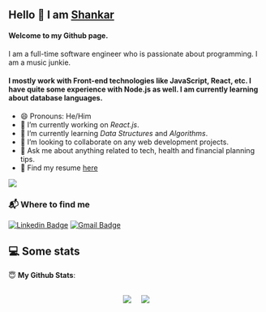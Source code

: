 ## Hello 👋 I am [Shankar](https://shankarmylsamy.netlify.app/#contact)

#### Welcome to my Github page.
 I am a full-time software engineer who is passionate about programming. I am a music junkie.
#### I mostly work with Front-end technologies like JavaScript, React, etc. I have quite some experience with Node.js as well. I am currently learning about database languages.

- 😄 Pronouns: He/Him
- 🔭 I’m currently working on *React.js*.
- 🌱 I’m currently learning *Data Structures* and *Algorithms*.
- 👯 I’m looking to collaborate on any web development projects.
- 💬 Ask me about anything related to tech, health and financial planning tips.
- 📃 Find my resume [here](https://drive.google.com/drive/folders/1eWxNMTCLIwIyWbCZyFA5I1KxgSktuJf2)
<!-- - 🖋️ I write tech blogs on [Medium](https://sanchithasr.medium.com/) and [DEV Community](https://dev.to/sanchithasr) -->

![](https://visitor-badge.glitch.me/badge?page_id=sanchithasharma.sanchithasharma)


### 📬 Where to find me

[![Linkedin Badge](https://img.shields.io/badge/-@shankarmarine-0A64BF?style=flat-square&labelColor=000000&logo=Linkedin&link=https://www.linkedin.com/in/shankarmarine/)](https://www.linkedin.com/in/shankarmarine/)
[![Gmail Badge](https://img.shields.io/badge/-marineshankar@gmail.com-c14438?style=flat-square&labelColor=000000&logo=Gmail&link=mailto:marineshankar@gmail.com)](mailto:marineshankar@gmail.com)


## 💻 Some stats

 <summary> 😇 <b>My Github Stats</b>: </summary>
<br>
<p align = "center">
  <img src = "https://github-readme-stats.vercel.app/api?username=shankarmarine&show_icons=true&theme=radical"> &nbsp; &nbsp;
  <img src = "https://github-readme-stats.vercel.app/api/top-langs/?username=shankarmarine&layout=compact&theme=tokyonight">
</p>
